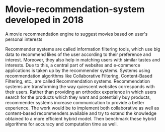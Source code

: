 # Movie-recommendation-system developed in 2018
A movie recommendation engine to suggest movies based on user's personal interests 

Recommender systems are called information filtering tools, which use big data to recommend likes of the user according to their preference and interest. Moreover, they also help in matching users with similar tastes and interests. Due to this, a central part of websites and e-commerce applications is taken up by the recommender systems. Systems using recommendation algorithms like Collaborative Filtering, Content-Based Filtering, etc., are called Recommendation systems. Recommendation systems are transforming the way quiescent websites corresponds with their users. Rather than providing an orthodox experience in which users search for the products which they want and potentially buy products, recommender systems increase communication to provide a better experience. The work would be to implement both collaborative as well as content-based recommenders available and try to extend the knowledge obtained to a more efficient hybrid model. Then benchmark these hybrid algorithms for accuracy and computation time as well.
